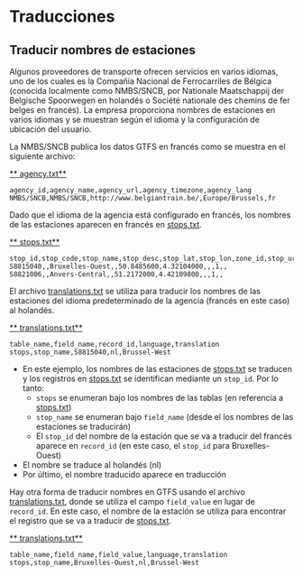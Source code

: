 # Traducciones

## Traducir nombres de estaciones 
 
 Algunos proveedores de transporte ofrecen servicios en varios idiomas, uno de los cuales es la Compañía Nacional de Ferrocarriles de Bélgica (conocida localmente como NMBS/SNCB, por Nationale Maatschappij der Belgische Spoorwegen en holandés o Société nationale des chemins de fer belges en francés). La empresa proporciona nombres de estaciones en varios idiomas y se muestran según el idioma y la configuración de ubicación del usuario. 
 
 La NMBS/SNCB publica los datos GTFS en francés como se muestra en el siguiente archivo: 
 
 [** agency.txt**](../../reference/#agencytxt) 
 
```
agency_id,agency_name,agency_url,agency_timezone,agency_lang
NMBS/SNCB,NMBS/SNCB,http://www.belgiantrain.be/,Europe/Brussels,fr
```
 
 
 Dado que el idioma de la agencia está configurado en francés, los nombres de las estaciones aparecen en francés en [stops.txt](../../reference/#stopstxt). 
 
 [** stops.txt**](../../reference/#stopstxt) 
 
```
stop_id,stop_code,stop_name,stop_desc,stop_lat,stop_lon,zone_id,stop_url,location_type,parent_station,platform_code
S8815040,,Bruxelles-Ouest,,50.8485600,4.32104000,,,1,,
S8821006,,Anvers-Central,,51.2172000,4.42109800,,,1,,
```
 
 
 El archivo [translations.txt](../../reference/#translationstxt) se utiliza para traducir los nombres de las estaciones del idioma predeterminado de la agencia (francés en este caso) al holandés. 
 
 [** translations.txt**](../../reference/#translationstxt) 
 
```
table_name,field_name,record_id,language,translation
stops,stop_name,S8815040,nl,Brussel-West
```
 
 - En este ejemplo, los nombres de las estaciones de [stops.txt](../../reference/#stopstxt) se traducen y los registros en [stops.txt](../../reference/#stopstxt) se identifican mediante un `stop_id`. Por lo tanto: 
    - `stops` se enumeran bajo los nombres de las tablas (en referencia a [stops.txt](../../reference/#stopstxt)) 
    - `stop_name` se enumeran bajo `field_name` (desde el los nombres de las estaciones se traducirán) 
    - El `stop_id` del nombre de la estación que se va a traducir del francés aparece en `record_id` (en este caso, el `stop_id` para Bruxelles-Ouest) 
 - El nombre se traduce al holandés (nl) 
 - Por último, el nombre traducido aparece en traducción 
 
 Hay otra forma de traducir nombres en GTFS usando el archivo [translations.txt](../../reference/#translationstxt), donde se utiliza el campo `field_value` en lugar de `record_id`. En este caso, el nombre de la estación se utiliza para encontrar el registro que se va a traducir de [stops.txt](../../reference/#stopstxt). 
 
 [** translations.txt**](../../reference/#translationstxt) 
 
```
table_name,field_name,field_value,language,translation
stops,stop_name,Bruxelles-Ouest,nl,Brussel-West
```
 
